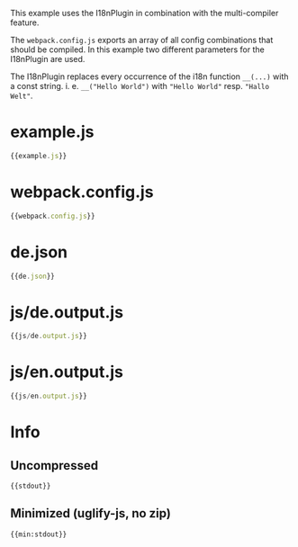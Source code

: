 This example uses the I18nPlugin in combination with the multi-compiler feature.

The `webpack.config.js` exports an array of all config combinations that should be compiled. In this example two different parameters for the I18nPlugin are used.

The I18nPlugin replaces every occurrence of the i18n function `__(...)` with a const string. i. e. `__("Hello World")` with `"Hello World"` resp. `"Hallo Welt"`.


# example.js

``` javascript
{{example.js}}
```

# webpack.config.js

``` javascript
{{webpack.config.js}}
```

# de.json

``` javascript
{{de.json}}
```

# js/de.output.js

``` javascript
{{js/de.output.js}}
```

# js/en.output.js

``` javascript
{{js/en.output.js}}
```

# Info

## Uncompressed

```
{{stdout}}
```

## Minimized (uglify-js, no zip)

```
{{min:stdout}}
```